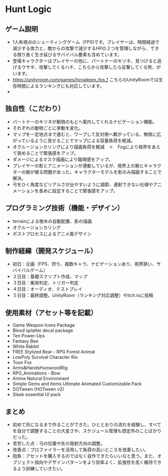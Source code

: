 # Hunt Logic
## ゲーム説明
- 1人称視点のシューティングゲーム（FPS)です。プレイヤーは、時間経過で減少する体力と、敵からの攻撃で減少するHPの２つを管理しながら、できる限り長く生き延びるサバイバル要素も含めています。
- 登場キャラクターはプレイヤーの他に、パートナーのキツネ、見つけると逃げるウサギ、攻撃してくるハチ、こちらから攻撃したら反撃してくる熊、がいます。
- https://unityroom.com/games/hiroakeen_fps_1
  こちらのUnityRoomでは生存時間によるランキングにも対応しています。
- 
## 独自性（こだわり） 
- パートナーのキツネが動物のもとへ案内してくれるナビゲーション機能。
- それぞれの動物ごとに挙動を変化。
- マップを一定地点まで進むと、ワープして反対側へ繋がっている。無限に広がっているように見せることでマップによる容量負荷を軽減。
- オクルージョンカリングにより描画負荷を軽減　＋　Fogにより視界をあえて狭めることで緊張感をアップ。
- ダメージによるマスク描画により臨場感をアップ。
- プレイヤーの影とアニメーションが連動しているが、視界上の腕とキャラクターの腕が被る問題があった。キャラクターモデルを影のみ描画することで解決。
- 弓をひく角度などリアルさが出やすいように調節、連射できない仕様やアニメーションを長めに設定することで緊張感をアップ。
## プログラミング技術（機能・デザイン） 
- terrainによる樹木の自動配置、影の描画
- オクルージョンカリング
- ポストプロセスによるアニメ風デザイン
## 制作経緯（開発スケジュール） 
- 初日：企画（FPS、狩り、複数キャラ、ナビゲーションあり、視界狭い、サバイバルゲーム）
- ２日目：基礎スクリプト作成、マップ
- ３日目：衝突判定、トリガー判定
- ４日目：オーディオ、テストプレイ
- ５日目：最終調整。UnityRoom（ランキング対応調整）やitch.ioに投稿
## 使用素材（アセット等を記載） 
- Game Weapon Icons Package
- Blood splatter decal package
- Ten Power-Ups
- Fantasy Bee
- White Rabbit
- FREE Stylized Bear - RPG Forest Animal
- LowPoly Survival Character Rio
- Toon Fox
- Arms&HandsHumanoidRig
- RPG_Animations - Bow
- Anime Natural Environment
- Simple Gems and Items Ultimate Animated Customizable Pack
- DOTween (HOTween v2)
- Sleek essential UI pack
## まとめ
- 初めて形になるまで作ることができた。ひととおりの流れを経験し、すべてを自分で調整することの大変さや、スケジュール管理も想定外のことばかりだった。
- 苦労した点：弓の位置や矢の発射方向の調整。
- 改善点：プロファイラーを活用して負荷の高いところを改善したい。
- 抱負：アセットを購入するのではなく自作できたらいいなと思う。また、オブジェクト指向やデザインパターンをより効率よく、拡張性を高く維持できるよう訓練していきたい。

